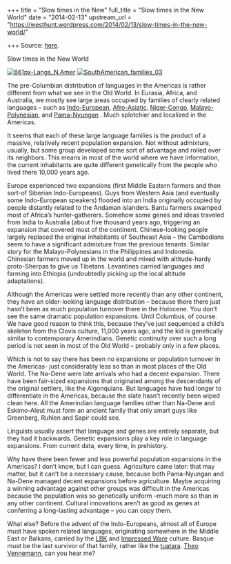 +++
title = "Slow times in the New"
full_title = "Slow times in the New World"
date = "2014-02-13"
upstream_url = "https://westhunt.wordpress.com/2014/02/13/slow-times-in-the-new-world/"

+++
Source: [here](https://westhunt.wordpress.com/2014/02/13/slow-times-in-the-new-world/).

Slow times in the New World

[![661px-Langs_N.Amer](https://westhunt.files.wordpress.com/2014/02/661px-langs_n-amer.png?w=640&h=580)](https://westhunt.files.wordpress.com/2014/02/661px-langs_n-amer.png)
[![SouthAmerican_families_03](https://westhunt.files.wordpress.com/2014/02/southamerican_families_03.png?w=640&h=862)](https://westhunt.files.wordpress.com/2014/02/southamerican_families_03.png)

The pre-Columbian distribution of languages in the Americas is rather
different from what we see in the Old World. In Eurasia, Africa, and
Australia, we mostly see large areas occupied by families of clearly
related languages – such as
[Indo-European](http://en.wikipedia.org/wiki/Indo-european),
[Afro-Asiatic,](http://en.wikipedia.org/wiki/Afro-Asiatic_languages)
[Niger-Congo](http://en.wikipedia.org/wiki/Niger-Congo_languages),
[Malayo-Polynesian](http://en.wikipedia.org/wiki/Malayo-Polynesian_languages),
and [Pama-Nyungan](http://en.wikipedia.org/wiki/Pama-Nyungan) . Much
splotchier and localized in the Americas.

It seems that each of these large language families is the product of a
massive, relatively recent population expansion. Not without admixture,
usually, but some group developed some sort of advantage and rolled over
its neighbors. This means in most of the world where we have
information, the current inhabitants are quite different genetically
from the people who lived there 10,000 years ago.

Europe experienced two expansions (first Middle Eastern farmers and then
sort-of Siberian Indo-Europeans). Guys from Western Asia (and
eventually some Indo-European speakers) flooded into an India originally
occupied by people distantly related to the Andaman islanders. Bantu
farmers swamped most of Africa’s hunter-gatherers. Somehow some genes
and ideas traveled from India to Australia (about five thousand years
ago, triggering an expansion that covered most of the continent.
Chinese-looking people largely replaced the original inhabitants of
Southeast Asia – the Cambodians seem to have a significant admixture
from the previous tenants. Similar story for the Malayo-Polynesians in
the Philippines and Indonesia. Chinesian farmers moved up in the world
and mixed with altitude-hardy proto-Sherpas to give us Tibetans.
Levantines carried languages and farming into Ethiopia (undoubtedly
picking up the local altitude adaptations).

Although the Americas were settled more recently than any other
continent, they have an older-looking language distribution – because
there there just hasn’t been as much population turnover there in the
Holocene. You don’t see the same dramatic population expansions. Until
Columbus, of course.  We have good reason to think this, because
they’ve just sequenced a child’s skeleton from the Clovis culture,
11,000 years ago, and the kid is genetically similar to contemporary
Amerindians. Genetic continuity over such a long period is not seen in
most of the Old World – probably only in a few places.

Which is not to say there has been no expansions or population turnover
in the Americas- just considerably less so than in most places of the
Old World. The Na-Dene were late arrivals who had a decent expansion.
There have been fair-sized expansions that originated among the
descendants of the original settlers, like the Algonquians. But
languages have had longer to differentiate in the Americas, because the
slate hasn’t recently been wiped clean here. All the Amerindian
language families other than Na-Dene and Eskimo-Aleut must form an
ancient family that only smart guys like Greenberg, Ruhlen and Sapir
could see.

Linguists usually assert that language and genes are entirely separate,
but they had it backwards. Genetic expansions play a key role in
language expansions. From current data, every time, in prehistory.

Why have there been fewer and less powerful population expansions in the
Americas? I don’t know, but I can guess. Agriculture came later: that
may matter, but it can’t be a necessary cause, because both Pama-Nyungan
and Na-Dene managed decent expansions before agriculture. Maybe
acquiring a winning advantage against other groups was difficult in the
Americas because the population was so genetically uniform -much more so
than in any other continent. Cultural innovations aren’t as good as
genes at conferring a long-lasting advantage – you can copy them.

What else? Before the advent of the Indo-Europeans, almost all of
Europe must have spoken related languages, originating somewhere in the
Middle East or Balkans, carried by the
[LBK](http://en.wikipedia.org/wiki/LBK) and [Impressed
Ware](http://en.wikipedia.org/wiki/Impressed_Ware) culture. Basque must
be the last survivor of that family, rather like the
[tuatara](http://en.wikipedia.org/wiki/Tuatara). [Theo
Vennemann](http://en.wikipedia.org/wiki/Vasconic_substratum_theory), can
you hear me?

